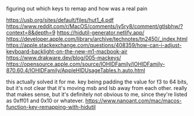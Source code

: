 figuring out which keys to remap and how was a real pain

https://usb.org/sites/default/files/hut1_4.pdf
https://www.reddit.com/r/MacOS/comments/jy5ry8/comment/gtlsbhw/?context=8&depth=9
https://hidutil-generator.netlify.app/
https://developer.apple.com/library/archive/technotes/tn2450/_index.html
https://apple.stackexchange.com/questions/408359/how-can-i-adjust-keyboard-backlight-on-the-new-m1-macbook-air
https://www.drakware.dev/blog/005-mackeys/
https://opensource.apple.com/source/IOHIDFamily/IOHIDFamily-870.60.4/IOHIDFamily/AppleHIDUsageTables.h.auto.html

this actually solved it for me. key being padding the value for f3 to 64
bits, but it's not clear that it's moving msb and lsb away from each
other. really that makes sense, but it's definitely not obvious to me,
since they're listed as 0xff01 and 0x10 or whatever.
https://www.nanoant.com/mac/macos-function-key-remapping-with-hidutil

